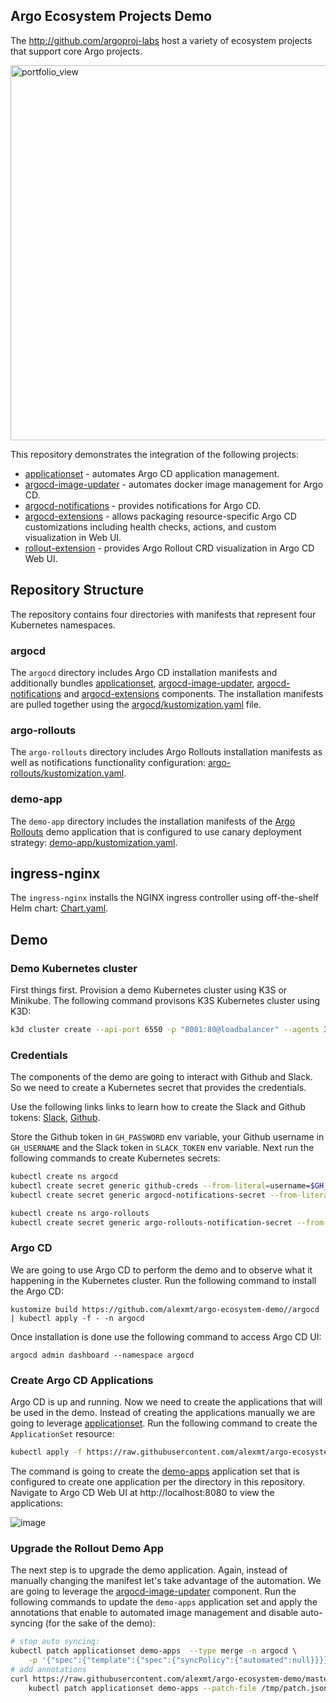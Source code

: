 Argo Ecosystem Projects Demo
----------------------------

The http://github.com/argoproj-labs host a variety of ecosystem projects that support core Argo projects.

<img width="600" alt="portfolio_view" src="https://user-images.githubusercontent.com/426437/136265445-8dcd14c3-d519-4898-93d6-05cfe474c558.png">

This repository demonstrates the integration of the following projects:

* [applicationset](https://github.com/argoproj-labs/applicationset) - automates Argo CD application management.
* [argocd-image-updater](https://github.com/argoproj-labs/argocd-image-updater) - automates docker image management for Argo CD.
* [argocd-notifications](https://github.com/argoproj-labs/argocd-notifications) - provides notifications for Argo CD.
* [argocd-extensions](https://github.com/argoproj-labs/argocd-extensions) - allows packaging resource-specific Argo CD customizations including health checks,
  actions, and custom visualization in Web UI.
* [rollout-extension](https://github.com/argoproj-labs/rollout-extension) - provides Argo Rollout CRD visualization in Argo CD Web UI.

## Repository Structure

The repository contains four directories with manifests that represent four Kubernetes namespaces.

### argocd

The `argocd` directory includes Argo CD installation manifests and additionally bundles [applicationset](https://github.com/argoproj-labs/applicationset),
[argocd-image-updater](https://github.com/argoproj-labs/argocd-image-updater), [argocd-notifications](https://github.com/argoproj-labs/argocd-notifications) and 
[argocd-extensions](https://github.com/argoproj-labs/argocd-extensions) components. The installation manifests are pulled together using the
[argocd/kustomization.yaml](argocd/kustomization.yaml) file.

### argo-rollouts

The `argo-rollouts` directory includes Argo Rollouts installation manifests as well as notifications functionality configuration:
[argo-rollouts/kustomization.yaml](argo-rollouts/kustomization.yaml).

### demo-app

The `demo-app` directory includes the installation manifests of the [Argo Rollouts](https://github.com/argoproj/rollouts-demo) demo application
that is configured to use canary deployment strategy: [demo-app/kustomization.yaml](demo-app/kustomization.yaml).

## ingress-nginx

The `ingress-nginx` installs the NGINX ingress controller using off-the-shelf Helm chart: [Chart.yaml](ingress-nginx/Chart.yaml).

## Demo

### Demo Kubernetes cluster

First things first. Provision a demo Kubernetes cluster using K3S or Minikube. The following command provisons K3S Kubernetes cluster using K3D:

```bash
k3d cluster create --api-port 6550 -p "8081:80@loadbalancer" --agents 3 --k3s-server-arg '--no-deploy=traefik'
```

### Credentials

The components of the demo are going to interact with Github and Slack. So we need to create a Kubernetes secret that provides the credentials.

Use the following links links to learn how to create the Slack and Github tokens: 
[Slack](https://argocd-notifications.readthedocs.io/en/stable/services/slack/),
[Github](https://docs.github.com/en/authentication/keeping-your-account-and-data-secure/creating-a-personal-access-token).

Store the Github token in `GH_PASSWORD` env variable, your Github username in `GH_USERNAME` and the Slack token in `SLACK_TOKEN` env variable.
Next run the following commands to create Kubernetes secrets:

```bash
kubectl create ns argocd
kubectl create secret generic github-creds --from-literal=username=$GH_USER --from-literal=password=$GH_PASSWORD -n argocd
kubectl create secret generic argocd-notifications-secret --from-literal=slack-token=$SLACK_TOKEN -n argocd

kubectl create ns argo-rollouts
kubectl create secret generic argo-rollouts-notification-secret --from-literal=slack-token=$SLACK_TOKEN -n argo-rollouts
```

### Argo CD

We are going to use Argo CD to perform the demo and to observe what it happening in the Kubernetes cluster. Run the following
command to install the Argo CD:

```
kustomize build https://github.com/alexmt/argo-ecosystem-demo//argocd | kubectl apply -f - -n argocd
```

Once installation is done use the following command to access Argo CD UI:

```
argocd admin dashboard --namespace argocd
```

### Create Argo CD Applications

Argo CD is up and running. Now we need to create the applications that will be used in the demo. Instead of creating the applications
manually we are going to leverage [applicationset](https://github.com/argoproj-labs/applicationset). Run the following command to create
the `ApplicationSet` resource:

```bash
kubectl apply -f https://raw.githubusercontent.com/alexmt/argo-ecosystem-demo/master/appset.yaml -n argocd
```

The command is going to create the [demo-apps](appset.yaml) application set that is configured to create one application per the directory in this repository.
Navigate to Argo CD Web UI at http://localhost:8080 to view the applications:

![image](https://user-images.githubusercontent.com/426437/136109471-136fe2ce-da67-47fa-b31a-de6b159bda72.png)

### Upgrade the Rollout Demo App

The next step is to upgrade the demo application. Again, instead of manually changing the manifest let's take advantage of the automation. We are going to leverage
the [argocd-image-updater](https://github.com/argoproj-labs/argocd-image-updater) component. Run the following commands to update the `demo-apps` application set
and apply the annotations that enable to automated image management and disable auto-syncing (for the sake of the demo):

```bash
# stop auto syncing:
kubectl patch applicationset demo-apps  --type merge -n argocd \
    -p '{"spec":{"template":{"spec":{"syncPolicy":{"automated":null}}}}}'
# add annotations
curl https://raw.githubusercontent.com/alexmt/argo-ecosystem-demo/master/appset_patch.json > /tmp/patch.json && \
    kubectl patch applicationset demo-apps --patch-file /tmp/patch.json  -n argocd --type merge
```
